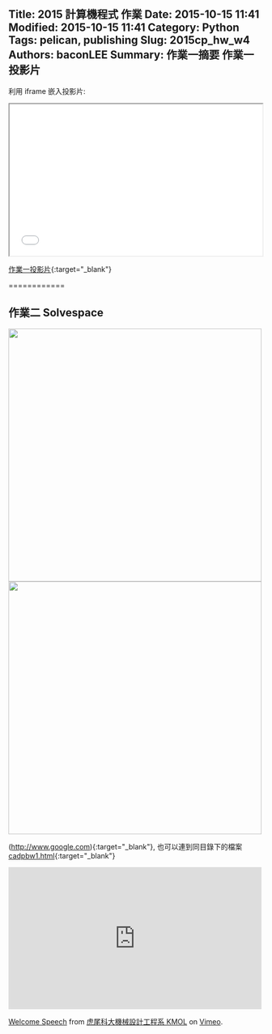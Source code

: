Title: 2015 計算機程式 作業
Date: 2015-10-15 11:41
Modified: 2015-10-15 11:41
Category: Python
Tags: pelican, publishing
Slug: 2015cp_hw_w4
Authors: baconLEE
Summary: 作業一摘要
作業一  投影片
---------------------

利用 iframe 嵌入投影片:

<iframe src="simplest2.html" width="500" height="300"></iframe>

[作業一投影片](simplest2.html){:target="_blank"}

============

作業二  Solvespace
-------------------------
<img src="https://copy.com/DIj69TmVNTtZeLtJ" width="500" ></img>
<img src="https://copy.com/aatBlQqpXY9O1sQH" width="500" ></img>



(http://www.google.com){:target="_blank"}, 也可以連到同目錄下的檔案 [cadpbw1.html](cadpbw1.html){:target="_blank"}


<iframe src="https://player.vimeo.com/video/137724068" width="500" height="281" frameborder="0" webkitallowfullscreen mozallowfullscreen allowfullscreen></iframe> <p><a href="https://vimeo.com/137724068">Welcome Speech</a> from <a href="https://vimeo.com/user24079973">虎尾科大機械設計工程系 KMOL</a> on <a href="https://vimeo.com">Vimeo</a>.</p>
